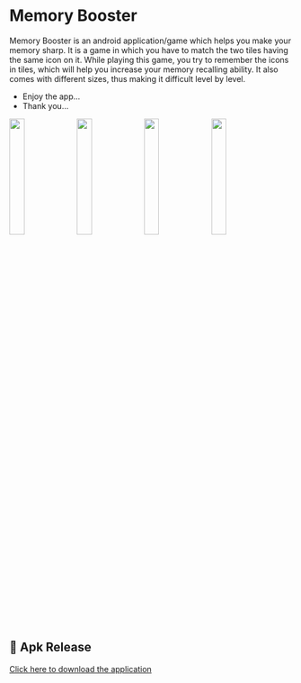 # Memory Booster

Memory Booster is an android application/game which helps you make your memory sharp. It is a game in which you have to match the two tiles having the same icon on it. While playing this game, you try to remember the icons in tiles, which will help you increase your memory recalling ability. It also comes with different sizes, thus making it difficult level by level.
- Enjoy the app...
- Thank you...

<img src="https://user-images.githubusercontent.com/89316018/160165447-56b79ba5-ed94-4a0c-ab91-1b189b16dc19.jpg" width="23%">  <img src="https://user-images.githubusercontent.com/89316018/160165407-969a1416-bb25-4140-b294-c6f395fa14e1.jpg" width="23%">  <img src="https://user-images.githubusercontent.com/89316018/160165383-425a409c-b17f-43bd-a7fa-7d79f9cf7392.jpg" width="23%">  <img src="https://user-images.githubusercontent.com/89316018/160165455-0024c304-6800-484d-938b-8db0bf4e80e2.jpg" width="23%">

## 📱 Apk Release
[Click here to download the application](https://github.com/imhemantchaubey/memory-booster/releases/download/v1.0.0/MemoryBooster-v1.0.0.apk)